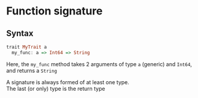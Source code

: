 # Function signature

## Syntax

```haskell
trait MyTrait a
  my_func: a => Int64 => String
```

Here, the `my_func` method takes 2 arguments of type `a` (generic) and `Int64`, and returns a `String`

A signature is always formed of at least one type.  
The last (or only) type is the return type

